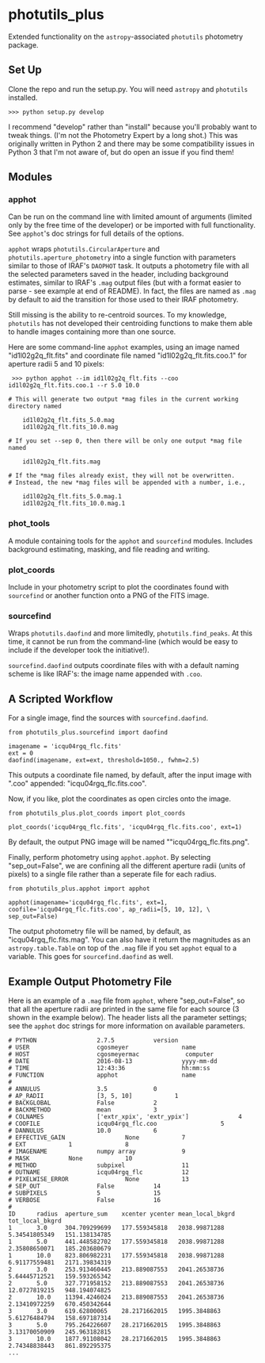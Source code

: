 # photutils_plus
Extended functionality on the `astropy`-associated `photutils` photometry package.  

## Set Up

Clone the repo and run the setup.py.  You will need `astropy` and `photutils` installed.  

```
>>> python setup.py develop
```

I recommend "develop" rather than "install" because you'll probably want to tweak things.  (I'm not the Photometry Expert by a long shot.)  This was originally written in Python 2 and there may be some compatibility issues in Python 3 that I'm not aware of, but do open an issue if you find them!  

## Modules

### apphot
Can be run on the command line with limited amount of arguments (limited only by the free time of the developer) or be imported with full functionality.  See `apphot`'s doc strings for full details of the options. 

`apphot` wraps `photutils.CircularAperture` and `photutils.aperture_photometry` into a single function with parameters similar to those of IRAF's `DAOPHOT` task.  It outputs a photometry file with all the selected parameters saved in the header, including background estimates, similar to IRAF's `.mag` output files (but with a format easier to parse - see example at end of README).  In fact, the files are named as `.mag` by default to aid the transition for those used to their IRAF photometry. 

Still missing is the ability to re-centroid sources. To my knowledge, `photutils` has not developed their centroiding functions to make them able to handle images containing more than one source. 

Here are some command-line `apphot` examples, using an image named "id1l02g2q_flt.fits" and coordinate file named "id1l02g2q_flt.fits.coo.1" for aperture radii 5 and 10 pixels:

```
 >>> python apphot --im id1l02g2q_flt.fits --coo id1l02g2q_flt.fits.coo.1 --r 5.0 10.0
    
# This will generate two output *mag files in the current working directory named 
    
    id1l02g2q_flt.fits_5.0.mag
    id1l02g2q_flt.fits_10.0.mag
    
# If you set --sep 0, then there will be only one output *mag file named

    id1l02g2q_flt.fits.mag
    
# If the *mag files already exist, they will not be overwritten.
# Instead, the new *mag files will be appended with a number, i.e.,

    id1l02g2q_flt.fits_5.0.mag.1
    id1l02g2q_flt.fits_10.0.mag.1
```

### phot_tools
A module containing tools for the `apphot` and `sourcefind` modules.  Includes background estimating, masking, and file reading and writing. 

### plot_coords
Include in your photometry script to plot the coordinates found with `sourcefind` or another function onto a PNG of the FITS image. 

### sourcefind
Wraps `photutils.daofind` and more limitedly, `photutils.find_peaks`.  At this time, it cannot be run from the command-line (which would be easy to include if the developer took the initiative!).  

`sourcefind.daofind` outputs coordinate files with with a default naming scheme is like IRAF's: the image name appended with `.coo`.  

## A Scripted Workflow

For a single image, find the sources with `sourcefind.daofind`. 

```
from photutils_plus.sourcefind import daofind

imagename = 'icqu04rgq_flc.fits'
ext = 0
daofind(imagename, ext=ext, threshold=1050., fwhm=2.5)
```

This outputs a coordinate file named, by default, after the input image with ".coo" appended: "icqu04rgq_flc.fits.coo". 

Now, if you like, plot the coordinates as open circles onto the image.

```
from photutils_plus.plot_coords import plot_coords

plot_coords('icqu04rgq_flc.fits', 'icqu04rgq_flc.fits.coo', ext=1)
```

By default, the output PNG image will be named ""icqu04rgq_flc.fits.png".

Finally, perform photometry using `apphot.apphot`. By selecting "sep_out=False", we are confining all the different aperture radii (units of pixels) to a single file rather than a seperate file for each radius.  

```
from photutils_plus.apphot import apphot

apphot(imagename='icqu04rgq_flc.fits', ext=1, coofile='icqu04rgq_flc.fits.coo', ap_radii=[5, 10, 12], \
sep_out=False)
```

The output photometry file will be named, by default, as "icqu04rgq_flc.fits.mag". You can also have it return the magnitudes as an `astropy.table.Table` on top of the `.mag` file if you set `apphot` equal to a variable. This goes for `sourcefind.daofind` as well. 

## Example Output Photometry File

Here is an example of a `.mag` file from `apphot`, where "sep_out=False", so that all the aperture radii are printed in the same file for each source (3 shown in the example below). The header lists all the parameter settings; see the  `apphot` doc strings for more information on available parameters. 

```
# PYTHON                 2.7.5           version
# USER                   cgosmeyer               name
# HOST                   cgosmeyermac             computer
# DATE                   2016-08-13              yyyy-mm-dd
# TIME                   12:43:36                hh:mm:ss
# FUNCTION               apphot                  name
#
# ANNULUS                3.5             0
# AP_RADII               [3, 5, 10]            1
# BACKGLOBAL             False           2
# BACKMETHOD             mean            3
# COLNAMES               ['extr_xpix', 'extr_ypix']              4
# COOFILE                icqu04rgq_flc.coo                  5
# DANNULUS               10.0            6
# EFFECTIVE_GAIN                 None            7
# EXT            1               8
# IMAGENAME              numpy array             9
# MASK           None            10
# METHOD                 subpixel                11
# OUTNAME                icqu04rgq_flc           12
# PIXELWISE_ERROR                None            13
# SEP_OUT                False           14
# SUBPIXELS              5               15
# VERBOSE                False           16
#
ID      radius  aperture_sum    xcenter ycenter mean_local_bkgrd        tot_local_bkgrd   
1       3.0     304.709299699   177.559345818   2038.99871288   5.34541805349   151.138134785   
1       5.0     441.448582702   177.559345818   2038.99871288   2.35808650071   185.203680679    
1       10.0    823.806982231   177.559345818   2038.99871288   6.91177559481   2171.39834319   
2       3.0     253.913460445   213.889087553   2041.26538736   5.64445712521   159.593265342   
2       5.0     327.771958152   213.889087553   2041.26538736   12.0727819215   948.194074825    
2       10.0    11394.4246024   213.889087553   2041.26538736   2.13410972259   670.450342644   
3       3.0     619.62800065    28.2171662015   1995.3848863    5.61276484794   158.697187314   
3       5.0     795.264226607   28.2171662015   1995.3848863    3.13170050909   245.963182815    
3       10.0    1877.91108042   28.2171662015   1995.3848863    2.74348838443   861.892295375
...
```

